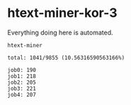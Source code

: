 # htext-miner-kor-3

Everything doing here is automated.

```
htext-miner

total: 1041/9855 (10.56316590563166%)

job0: 190
job1: 218
job2: 205
job3: 221
job4: 207
```
